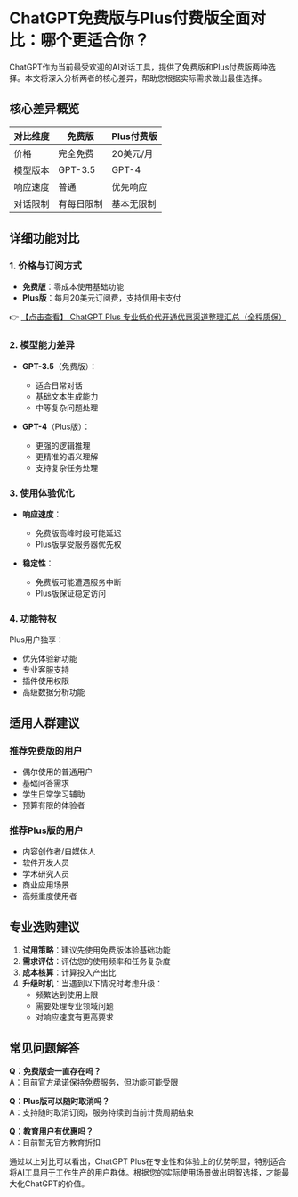 # ChatGPT免费版与Plus付费版全面对比：哪个更适合你？

ChatGPT作为当前最受欢迎的AI对话工具，提供了免费版和Plus付费版两种选择。本文将深入分析两者的核心差异，帮助您根据实际需求做出最佳选择。

## 核心差异概览

| 对比维度       | 免费版          | Plus付费版       |
|----------------|---------------|----------------|
| 价格           | 完全免费        | 20美元/月       |
| 模型版本       | GPT-3.5        | GPT-4          |
| 响应速度       | 普通           | 优先响应        |
| 对话限制       | 有每日限制      | 基本无限制      |

## 详细功能对比

### 1. 价格与订阅方式
- **免费版**：零成本使用基础功能
- **Plus版**：每月20美元订阅费，支持信用卡支付

👉 [【点击查看】 ChatGPT Plus 专业低价代开通优惠渠道整理汇总（全程质保）](https://bit.ly/DaiKai)

### 2. 模型能力差异
- **GPT-3.5**（免费版）：
  - 适合日常对话
  - 基础文本生成能力
  - 中等复杂问题处理
  
- **GPT-4**（Plus版）：
  - 更强的逻辑推理
  - 更精准的语义理解
  - 支持复杂任务处理

### 3. 使用体验优化
- **响应速度**：
  - 免费版高峰时段可能延迟
  - Plus版享受服务器优先权
  
- **稳定性**：
  - 免费版可能遭遇服务中断
  - Plus版保证稳定访问

### 4. 功能特权
Plus用户独享：
- 优先体验新功能
- 专业客服支持
- 插件使用权限
- 高级数据分析功能

## 适用人群建议

### 推荐免费版的用户
- 偶尔使用的普通用户
- 基础问答需求
- 学生日常学习辅助
- 预算有限的体验者

### 推荐Plus版的用户
- 内容创作者/自媒体人
- 软件开发人员
- 学术研究人员
- 商业应用场景
- 高频重度使用者

## 专业选购建议

1. **试用策略**：建议先使用免费版体验基础功能
2. **需求评估**：评估您的使用频率和任务复杂度
3. **成本核算**：计算投入产出比
4. **升级时机**：当遇到以下情况时考虑升级：
   - 频繁达到使用上限
   - 需要处理专业领域问题
   - 对响应速度有更高要求

## 常见问题解答

**Q：免费版会一直存在吗？**  
A：目前官方承诺保持免费服务，但功能可能受限

**Q：Plus版可以随时取消吗？**  
A：支持随时取消订阅，服务持续到当前计费周期结束

**Q：教育用户有优惠吗？**  
A：目前暂无官方教育折扣

通过以上对比可以看出，ChatGPT Plus在专业性和体验上的优势明显，特别适合将AI工具用于工作生产的用户群体。根据您的实际使用场景做出明智选择，才能最大化ChatGPT的价值。